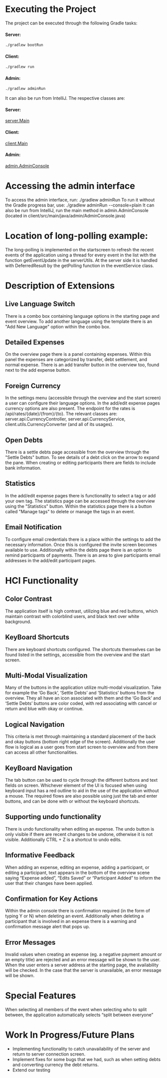 # Executing the Project
The project can be executed through the following Gradle tasks:
#### Server: 
```bash
./gradlew bootRun
```
#### Client: 
```bash
./gradlew run
```
#### Admin: 
```bash
./gradlew adminRun
```
It can also be run from IntelliJ. The respective classes are:
#### Server: 
[server.Main](server/src/main/java/server/Main.java)
#### Client: 
[client.Main](client/src/main/java/client/Main.java)
#### Admin: 
[admin.AdminConsole](client/src/main/java/admin/AdminConsole.java)

# Accessing the admin interface
To access the admin interface, run: ./gradlew adminRun
To run it without the Gradle progress bar, use: ./gradlew adminRun --console=plain
It can also be run from IntelliJ, run the main method in admin.AdminConsole (located in client/src/main/java/admin/AdminConsole.java)

# Location of long-polling example:
The long-polling is implemented on the startscreen to refresh the recent events of the application using a thread for every event in the list with the function getEventUpdate in the serverUtils. At the server side it is handled with DeferredResult by the getPolling function in the eventService class.

# Description of Extensions
## Live Language Switch
There is a combo box containing language options in the starting page and event overview. To add another language using the template there is an "Add New Language" option within the combo box.
## Detailed Expenses
On the overview page there is a panel containing expenses. Within this panel the expenses are categorized by transfer, debt settlement, and normal expense. There is an add transfer button in the overview too, found next to the add expense button.
## Foreign Currency
In the settings menu (accessible through the overview and the start screen) a user can configure their language options. In the add/edit expense pages currency options are also present. The endpoint for the rates is /api/rates/{date}/{from}/{to}. The relevant classes are: server.api.CurrencyController, server.api.CurrencyService, client.utils.CurrencyConverter (and all of its usages).
## Open Debts
There is a settle debts page accessible from the overview through the "Settle Debts" button. To see details of a debt click on the arrow to expand the pane. When creating or editing participants there are fields to include bank information.
## Statistics
In the add/edit expense pages there is functionality to select a tag or add your own tag. The statistics page can be accessed through the overview using the "Statistics" button. Within the statistics page there is a button called "Manage tags" to delete or manage the tags in an event.
## Email Notification
To configure email credentials there is a place within the settings to add the necessary information. Once this is configured the invite screen becomes available to use. Additionally within the debts page there is an option to remind participants of payments. There is an area to give participants email addresses in the add/edit participant pages.

# HCI Functionality
## Color Contrast
The application itself is high contrast, utilizing blue and red buttons, which maintain contrast with colorblind users, and black text over white background.
## KeyBoard Shortcuts
There are keyboard shortcuts configured. The shortcuts themselves can be found listed in the settings, accessible from the overview and the start screen.
## Multi-Modal Visualization
Many of the buttons in the application utilize multi-modal visualization. Take for example the ‘Go Back’, ‘Settle Debts’ and ‘Statistics’ buttons from the overview. They all have an icon associated with them and the ‘Go Back’ and ‘Settle Debts’ buttons are color coded, with red associating with cancel or return and blue with okay or continue.
## Logical Navigation
This criteria is met through maintaining a standard placement of the back and okay buttons (bottom right edge of the screen). Additionally the user flow is logical as a user goes from start screen to overview and from there can access all other functionalities.
## KeyBoard Navigation
The tab button can be used to cycle through the different buttons and text fields on screen. Whichever element of the UI is focused when using keyboard input has a red outline to aid in the use of the application without a mouse. The required flows are also possible using just the tab and enter buttons, and can be done with or without the keyboard shortcuts.
## Supporting undo functionality
There is undo functionality when editing an expense. The undo button is only visible if there are recent changes to be undone, otherwise it is not visible. Additionally CTRL + Z is a shortcut to undo edits.
## Informative Feedback
When adding an expense, editing an expense, adding a participant, or editing a participant, text appears in the bottom of the overview scene saying “Expense added”, “Edits Saved” or “Participant Added” to inform the user that their changes have been applied.
## Confirmation for Key Actions
Within the admin console there is confirmation required (in the form of typing Y or N) when deleting an event. Additionally when deleting a participant that is involved in an expense there is a warning and confirmation message alert that pops up.
## Error Messages
Invalid values when creating an expense (eg. a negative payment amount or an empty title) are rejected and an error message will be shown to the user. When the user enters a server address at the starting page, the availability will be checked. In the case that the server is unavailable, an error message will be shown.

# Special Features
When selecting all members of the event when selecting who to split between, the application automatically selects “split between everyone”

# Work In Progress/Future Plans

- Implementing functionality to catch unavailability of the server and return to server connection screen.
- Implement fixes for some bugs that we had, such as when setting debts and converting currency the debt returns.
- Extend our testing
